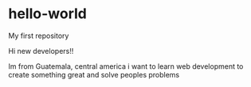 # hello-world
My first repository

Hi new developers!!

Im from Guatemala, central america i want to learn web development to create something great
and solve peoples problems
